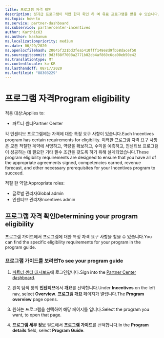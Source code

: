```yaml
---
title: 프로그램 자격 확인
description: 성과급 프로그램이 적합 한지 확인 하 여 유료 프로그램을 받을 수 있습니다.
ms.topic: how-to
ms.service: partner-dashboard
ms.subservice: partnercenter-incentives
author: Karthic83
ms.author: kashanum
ms.localizationpriority: medium
ms.date: 06/29/2020
ms.openlocfilehash: 20045f321bd3fea5410fff148e8d9fb58dacef50
ms.sourcegitcommit: 9d3f88f7008a2771b02cb4af860c6ca00eb50e42
ms.translationtype: MT
ms.contentlocale: ko-KR
ms.lasthandoff: 08/17/2020
ms.locfileid: "88303229"
---
```

# <a name="program-eligibility"></a><span data-ttu-id="9216b-103">프로그램 자격</span><span class="sxs-lookup"><span data-stu-id="9216b-103">Program eligibility</span></span>

<span data-ttu-id="9216b-104">적용 대상:</span><span class="sxs-lookup"><span data-stu-id="9216b-104">Applies to:</span></span>

- <span data-ttu-id="9216b-105">파트너 센터</span><span class="sxs-lookup"><span data-stu-id="9216b-105">Partner Center</span></span>

<span data-ttu-id="9216b-106">각 인센티브 프로그램에는 자격에 대한 특정 요구 사항이 있습니다.</span><span class="sxs-lookup"><span data-stu-id="9216b-106">Each Incentives program has certain requirements for eligibility.</span></span> <span data-ttu-id="9216b-107">이러한 프로그램 자격 요구 사항은 모든 적절한 계약에 서명하고, 역량을 확보하고, 수익을 예측하고, 인센티브 프로그램이 성공하는 데 필요한 기타 필수 조건을 갖도록 하기 위해 설계되었습니다.</span><span class="sxs-lookup"><span data-stu-id="9216b-107">These program eligibility requirements are designed to ensure that you have all of the appropriate agreements signed, competencies earned, revenue forecast, and other necessary prerequisites for your Incentives program to succeed.</span></span>

<span data-ttu-id="9216b-108">적절 한 역할:</span><span class="sxs-lookup"><span data-stu-id="9216b-108">Appropriate roles:</span></span>

- <span data-ttu-id="9216b-109">글로벌 관리자</span><span class="sxs-lookup"><span data-stu-id="9216b-109">Global admin</span></span>
- <span data-ttu-id="9216b-110">인센티브 관리자</span><span class="sxs-lookup"><span data-stu-id="9216b-110">Incentives admin</span></span>

## <a name="determining-your-program-eligibility"></a><span data-ttu-id="9216b-111">프로그램 자격 확인</span><span class="sxs-lookup"><span data-stu-id="9216b-111">Determining your program eligibility</span></span>

<span data-ttu-id="9216b-112">프로그램 가이드에서 프로그램에 대한 특정 자격 요구 사항을 찾을 수 있습니다.</span><span class="sxs-lookup"><span data-stu-id="9216b-112">You can find the specific eligibility requirements for your program in the program guide.</span></span> 

### <a name="to-see-your-program-guide"></a><span data-ttu-id="9216b-113">프로그램 가이드를 보려면</span><span class="sxs-lookup"><span data-stu-id="9216b-113">To see your program guide</span></span>

1. <span data-ttu-id="9216b-114">[파트너 센터 대시보드](https://partner.microsoft.com/dashboard/)에 로그인합니다.</span><span class="sxs-lookup"><span data-stu-id="9216b-114">Sign into the [Partner Center dashboard](https://partner.microsoft.com/dashboard/).</span></span>

2. <span data-ttu-id="9216b-115">왼쪽 탐색 창의 **인센티브**에서 **개요**를 선택합니다.</span><span class="sxs-lookup"><span data-stu-id="9216b-115">Under **Incentives** on the left nav, select **Overview**.</span></span> <span data-ttu-id="9216b-116">**프로그램 개요** 페이지가 열립니다.</span><span class="sxs-lookup"><span data-stu-id="9216b-116">The **Program overview** page opens.</span></span>

3. <span data-ttu-id="9216b-117">원하는 프로그램을 선택하여 해당 페이지를 엽니다.</span><span class="sxs-lookup"><span data-stu-id="9216b-117">Select the program you want, to open that page.</span></span>

4. <span data-ttu-id="9216b-118">**프로그램 세부 정보** 필드에서 **프로그램 가이드**를 선택합니다.</span><span class="sxs-lookup"><span data-stu-id="9216b-118">In the **Program details** field, select **Program Guide**.</span></span>
